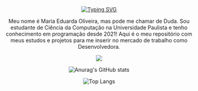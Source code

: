 <div align="center"> 
  <a href="https://git.io/typing-svg"><img src="https://readme-typing-svg.herokuapp.com?font=Fira+Code&size=40&pause=1000&color=F78CD5&background=1A0010&center=true&vCenter=true&random=false&width=800&height=60&lines=Hi%2C+my+name's+Maria+Eduarda!+%3C3;I'm+a+.NET+Developer+in+progress." alt="Typing SVG" /></a>
<div/>

<p>
  Meu nome é Maria Eduarda Oliveira, mas pode me chamar de Duda. Sou estudante de Ciência da Computação na Universidade Paulista e tenho conhecimento em programação desde 2021! Aqui é o meu repositório com meus estudos e projetos para me inserir no mercado de trabalho como Desenvolvedora. 
</p>
<a href = 'https://www.linkedin.com/in/mariaeduardaoliveira-wk/'><img src='https://img.shields.io/badge/linkedin-%230077B5.svg?style=for-the-badge&logo=linkedin&logoColor=white'></img></a>

![Anurag's GitHub stats](https://github-readme-stats.vercel.app/api?username=dssduda&theme=date_night&show_icons=true)

![Top Langs](https://github-readme-stats.vercel.app/api/top-langs/?username=dssduda&theme=date_night&layout=compact)

